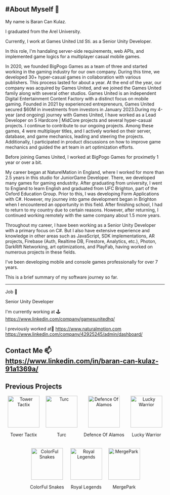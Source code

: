 #About Myself 👋
-----------------------

My name is Baran Can Kulaz.

I graduated from the Arel University.

Currently, I work at Games United Ltd Sti. as a Senior Unity Developer.

In this role, I'm handaling server-side requirements, web APIs, and implemented game logics for a multiplayer casual mobile games.

In 2020, we founded BigPogo Games as a team of three and started working in the gaming industry for our own company. During this time, we developed 30+ hyper-casual games in collaboration with various publishers. This process lasted for about a year. At the end of the year, our company was acquired by Games United, and we joined the Games United family along with several other studios. Games United is an independent Digital Entertainment Content Factory with a distinct focus on mobile gaming. Founded in 2021 by experienced entrepreneurs, Games United secured $60M in investments from investors in January 2023.During my 4-year (and ongoing) journey with Games United, I have worked as a Lead Developer on 5 Hardcore | MidCore projects and several hyper-casual projects. I continue to contribute to our ongoing projects. Among these games, 4 were multiplayer titles, and I actively worked on their server, database, and game mechanics, leading and steering the projects. Additionally, I participated in product discussions on how to improve game mechanics and guided the art team in art optimization efforts.

Before joining Games United, I worked at BigPogo Games for proximetly 1 year or over a bit. 

My career began at NaturelMation in England, where I worked for more than 2.5 years in this studio for JuniorGame Developer. There, we developed many games for gaming endustrity. After graduating from university, I went to England to learn English and graduated from UFC Brighton, part of the Oxford Education Group. Prior to this, I was developing Form Applications with C#. However, my journey into game development began in Brighton when I encountered an opportunity in this field. After finishing school, I had to return to my country due to certain reasons. However, after returning, I continued working remotely with the same company about 1.5 more years.

Throughout my career, I have been working as a Senior Unity Developer with a primary focus on C#. But I also have extensive experience and knowledge in other areas such as JavaScript, SDK implementations, AR projects, Firebase (Auth, Realtime DB, Firestore, Analytics, etc.), Photon, DarkRift Networking, art optimizations, and PlayFab, having worked on numerous projects in these fields.

I've been developing mobile and console games professionally for over 7 years.

This is a brief summary of my software journey so far.

---------------------------------------------------------------------------
Job 💼

Senior Unity Developer

I'm currently working at 🕹️
https://www.linkedin.com/company/gamesunitedhq/
 
I previously worked at🔭
https://www.naturalmotion.com
https://www.linkedin.com/company/42925245/admin/dashboard/

Contact Me 📫
https://www.linkedin.com/in/baran-can-kulaz-91a1369a/
-------------------------------------------------------------------------
## Previous Projects

<div style="display: flex; justify-content: center; align-items: center; gap: 20px; flex-wrap: wrap;">

  <a href="https://play.google.com/store/apps/details?id=com.gamesunited.towertactix" style="text-decoration: none; text-align: center;">
    <img src="https://play-lh.googleusercontent.com/whsK5bpbkoqYpIgomaW8Zkd4g1zceGBPxs-B0Kr64EkEfY8lS8CAMgujf0GQi9lieXK2=s96" alt="Tower Tactix" width="100" height="100">
    <p>Tower Tactix</p>
  </a>

  <a href="https://play.google.com/store/apps/details?id=com.GamesUnited.Turc" style="text-decoration: none; text-align: center;">
    <img src="https://play-lh.googleusercontent.com/Z7vuvy1e8qcUpskhaP5WGWX0qyGK1iIukDe99Mp5DPyqDbS3BNspG3kEcTZnuvcDMXk=w480-h960" alt="Turc" width="100" height="100">
    <p>Turc</p>
  </a>

  <a href="https://play.google.com/store/apps/details?id=com.gamesunited.DefenseOfAlamos" style="text-decoration: none; text-align: center;">
    <img src="https://play-lh.googleusercontent.com/enbAD2ury7MPECxQe43nApAhGg-4qkUyqf5cvy9jrycwDfSOVQjRpFyShzzNYpMQXnY=s96" alt="Defence Of Alamos" width="100" height="100">
    <p>Defence Of Alamos</p>
  </a>

  <a href="https://play.google.com/store/apps/details?id=com.gamesunited.luckywarrior" style="text-decoration: none; text-align: center;">
    <img src="https://play-lh.googleusercontent.com/gi4EKHo_ZZhNVCBrbWX71hZOfrFzilnlrWegkUXwOjG5r4cWVa51Ktr88AvkNoYhfN8=w480-h960" alt="Lucky Warrior" width="100" height="100">
    <p>Lucky Warrior</p>
  </a>

  <a href="https://play.google.com/store/apps/details?id=com.QuickFingersGames.ColorfulSnake" style="text-decoration: none; text-align: center;">
    <img src="https://play-lh.googleusercontent.com/Dfmtb9A52f6qdwuJq9M-9YcDN7eWY7nKRyV3keXj5ZfiCCvQkGvHKppjJfSUPP3BReM=w480-h960" alt="ColorFul Snakes" width="100" height="100">
    <p>ColorFul Snakes</p>
  </a>

  <a href="https://play.google.com/store/apps/details?id=com.BigPogoGames.RoyalLegends" style="text-decoration: none; text-align: center;">
    <img src="https://via.placeholder.com/100" alt="Royal Legends" width="100" height="100">
    <p>Royal Legends</p>
  </a>

  <a href="https://play.google.com/store/apps/details?id=com.GamesUnited.Mergedpark" style="text-decoration: none; text-align: center;">
    <img src="https://play-lh.googleusercontent.com/dVFyFwlEQpoqneXgcVjL8l7SRkMTqHIQyU80oH-xSQcz9msjrDf1JhDzD7FWyg3_ePo=s96" alt="MergePark" width="100" height="100">
    <p>MergePark</p>
  </a>

</div>






